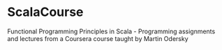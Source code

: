 # ScalaCourse
Functional Programming Principles in Scala - Programming assignments and lectures from a Coursera course taught by Martin Odersky
